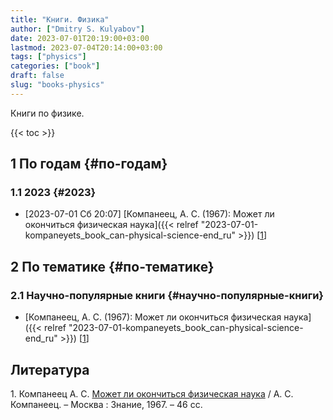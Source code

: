 ```yaml
---
title: "Книги. Физика"
author: ["Dmitry S. Kulyabov"]
date: 2023-07-01T20:19:00+03:00
lastmod: 2023-07-04T20:14:00+03:00
tags: ["physics"]
categories: ["book"]
draft: false
slug: "books-physics"
---
```


Книги по физике.

<!--more-->

{{< toc >}}


## <span class="section-num">1</span> По годам {#по-годам}


### <span class="section-num">1.1</span> 2023 {#2023}

-   <span class="timestamp-wrapper"><span class="timestamp">[2023-07-01 Сб 20:07] </span></span> [Компанеец, А. С. (1967): Может ли окончиться физическая наука]({{< relref "2023-07-01-kompaneyets_book_can-physical-science-end_ru" >}}) [<a href="#citeproc_bib_item_1">1</a>]


## <span class="section-num">2</span> По тематике {#по-тематике}


### <span class="section-num">2.1</span> Научно-популярные книги {#научно-популярные-книги}

-   [Компанеец, А. С. (1967): Может ли окончиться физическая наука]({{< relref "2023-07-01-kompaneyets_book_can-physical-science-end_ru" >}}) [<a href="#citeproc_bib_item_1">1</a>]

## Литература

<div class="csl-bib-body">
  <div class="csl-entry"><a id="citeproc_bib_item_1"></a>1.	Компанеец А. С. <a href="https://libgen.is/book/index.php?md5=5230B7537F31F23C3AEBA260F7EBBC7C">Может ли окончиться физическая наука</a> / А. С.  Компанеец. – Москва : Знание, 1967. – 46 сс.</div>
</div>
